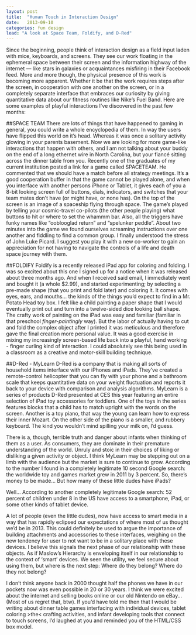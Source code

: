 ```yaml
---
layout: post
title:  "Human Touch in Interaction Design"
date:   2013-09-10
categories: fun design
lead: "A look at Space Team, Foldify, and D-Red"
---
```


Since the beginning, people think of interaction design as a field input laden with mice, keyboards, and screens. They see our work floating in the ephemeral space between their screen and the information highway of the internet — like stars in galaxies or acquaintances misfiring in their Facebook feed. More and more though, the physical presence of this work is becoming more apparent. Whether it be that the work requires steps after the screen, in cooperation with one another on the screen, or in a completely separate interface that embraces our curiosity by giving quantitative data about our fitness routines like Nike’s Fuel Band. Here are some examples of playful interactions I’ve discovered in the past few months:

##SPACE TEAM 
There are lots of things that have happened to gaming in general, you could write a whole encyclopedia of them. In way the users have flipped this world on it’s head. Whereas it was once a solitary activity glowing in your parents basement. Now we are looking for more game-like interactions that happen with others, and I am not talking about your buddy on the end of a long ethernet wire in North Carolina, but your fiancé sitting across the dinner table from you. Recently one of the graduates of my current institution posted a link for a game called SPACETEAM. He commented that we should have a match before all strategy meetings. It’s a good cooperation buffer in that the game cannot be played alone, and when you interface with another persons iPhone or Tablet, it gives each of you a 8-bit looking screen full of buttons, dials, indicators, and switches that your team mates don’t have (or might have, or none has). On the top of the screen is an image of a spaceship flying through space. The game’s played by telling your cosmic-travel co-pilots (the other people playing) what buttons to hit or where to set the whammm bar. Also, all the triggers have funky names like “ooblooglad return” and “spelunker peddle”. About two minutes into the game we found ourselves screaming instructions over one another and fiddling to find a common group. I finally understood the stress of John Luke Picard. I suggest you play it with a new co-worker to gain an appreciation for not having to navigate the controls of a life and death space journey with them.

##FOLDIFY
Foldify is a recently released iPad app for coloring and folding. I was so excited about this one I signed up for a notice when it was released about three months ago. And when I received said email, I immediately went and bought it (a whole $2.99), and started experimenting; by selecting a pre-made shape (that you print and fold later) and coloring it. It comes with eyes, ears, and mouths… the kinds of the things you’d expect to find in a Mr. Potato Head toy box. I felt like a child painting a paper shape that I would eventually print out and turn into a twelve-sided dice looking ball shape. The crafty work of painting on the iPad was easy and familiar (familiar in that preschool *finger-paintingly* way). But the labor of actually having to cut and fold the complex object after I printed it was meticulous and therefore gave the final creation more personal value. It was a good exercise in mixing my increasingly screen-based life back into a playful, hand working - finger curling kind of interaction. I could absolutely see this being used in a classroom as a creative and motor-skill building technique.

##D-Red - MyLearn
D-Red is a company that is making all sorts of household items interface with our iPhones and iPads. They’ve created a remote-control helicopter that you can fly with your phone and a bathroom scale that keeps quantitative data on your weight fluctuation and reports it back to your device with comparison and analysis algorithms. MyLearn is a series of products D-Red presented at CES this year featuring an entire selection of iPad toy accessories for toddlers. One of the toys in the series features blocks that a child has to match upright with the words on the screen. Another is a toy piano, that way the young can learn how to express their inner Mozart. On the other side of the piano is a smaller, and rubbery keyboard. The kind you wouldn’t mind spilling your milk on, I’d guess.

There is a, though, terrible truth and danger about infants when thinking of them as a user. As consumers, they are dominate in their premature understanding of the world. Unruly and stoic in their choices of liking or disliking a given activity or object. I think MyLearn may be stepping out on a limb with the audience but the market is sure to continue to grow. According to the number I found in a completely legitimate 10 second Google search: the worldwide toy and games market grew in 2011 by 3 percent. So, there’s money to be made… But how many of these little dudes have iPads?

Well… According to another completely legitimate Google search: 52 percent of children under 8 in the US have access to a smartphone, iPad, or some other kinds of tablet device.

A lot of people (even the little dudes), now have access to smart media in a way that has rapidly eclipsed our expectations of where most of us thought we’d be in 2013. This could definitely be used to argue the importance of building attachments and accessories to these interfaces, weighing on the new tendency for user to not want to be in a solitary place with these devices. I believe this signals the next phase of our relationship with these objects. As if Maslow’s Hierarchy is enveloping itself in our relationship to the context of ‘smart’ devices. We seen the utility, we feel secure about using them, but where is the next step: Where do they belong? Where do they not belong? 

I don’t think anyone back in 2000 thought half the phones we have in our pockets now was even possible in 20 or 30 years. I think we were excited about the internet and selling books online or our old Nintendo on eBay… (Most of us regret that, btw). If you’d have told me then that I would be writing about dinner table games interfacing with individual devices, tablet coloring >the< crafting activities, and infant developing tools that connect to touch screens, I’d laughed at you and reminded you of the HTML/CSS box model.

